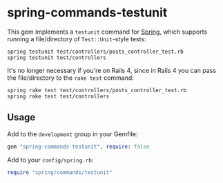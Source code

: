 # spring-commands-testunit

This gem implements a `testunit` command for
[Spring](https://github.com/jonleighton/spring), which supports running
a file/directory of `Test::Unit`-style tests:

```
spring testunit test/controllers/posts_controller_test.rb
spring testunit test/controllers
```

It's no longer necessary if you're on Rails 4, since in Rails 4 you can
pass the file/directory to the `rake test` command:

```
spring rake test test/controllers/posts_controller_test.rb
spring rake test test/controllers
```

## Usage

Add to the `development` group in your Gemfile:

``` ruby
gem "spring-commands-testunit", require: false
```

Add to your `config/spring.rb`:

``` ruby
require "spring/commands/testunit"
```
